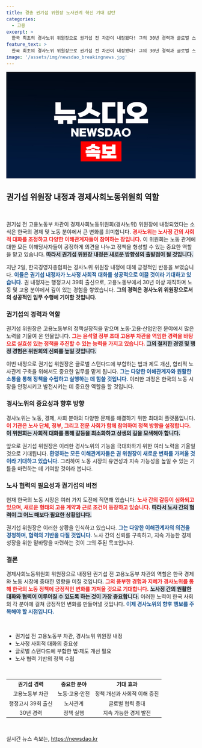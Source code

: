 ```yaml
---
title: 경총 권기섭 위원장 노사관계 혁신 기대 감탄
categories:
  - 고용
excerpt: >
  한국 최초의 경사노위 위원장으로 권기섭 전 차관이 내정됐다! 그의 30년 경력과 글로벌 스탠다드 달성을 위한 기대감을 담은 이야기를 놓치지 마세요!
feature_text: >
  한국 최초의 경사노위 위원장으로 권기섭 전 차관이 내정됐다! 그의 30년 경력과 글로벌 스탠다드 달성을 위한 기대감을 담은 이야기를 놓치지 마세요!
image: '/assets/img/newsdao_breakingnews.jpg'
---
```


<p><img src="/assets/img/newsdao_breakingnews.jpg" alt="implanttips 속보" /></p>

<h2 data-ke-size="size26">권기섭 위원장 내정과 경제사회노동위원회 역할</h2>

<p data-ke-size="size16">&nbsp;</p>

<p>권기섭 전 고용노동부 차관이 경제사회노동위원회(경사노위) 위원장에 내정되었다는 소식은 한국의 경제 및 노동 분야에서 큰 변화를 의미합니다. <b><span style="color: #ee2323;">경사노위는 노사정 간의 사회적 대화를 조정하고 다양한 이해관계자들이 참여하는 장입니다.</span></b> 이 위원회는 노동 관계에 대한 모든 이해당사자들이 공정하게 의견을 나누고 정책을 형성할 수 있는 중요한 역할을 맡고 있습니다. <b><span style="background-color: #21538527;">따라서 권기섭 위원장 내정은 새로운 방향성의 출발점이 될 것입니다.</span></b></p>

<p>지난 2일, 한국경영자총협회는 경사노위 위원장 내정에 대해 긍정적인 반응을 보였습니다. <b><span style="color: #1a5490;">이들은 권기섭 내정자가 노사정 사회적 대화를 성공적으로 이끌 것이라 기대하고 있습니다.</span></b> 권 내정자는 행정고시 39회 출신으로, 고용노동부에서 30년 이상 재직하며 노동 및 고용 분야에서 깊이 있는 경험을 쌓았습니다. <b>그의 경력은 경사노위 위원장으로서의 성공적인 임무 수행에 기여할 것입니다.</b></p>

<h3>권기섭의 경력과 역할</h3>

<p>권기섭 위원장은 고용노동부의 정책실장직을 맡으며 노동·고용·산업안전 분야에서 많은 노력을 기울여 온 인물입니다. <b><span style="color: #ee2323;">그는 윤석열 정부 초대 고용부 차관을 역임한 경력을 바탕으로 실효성 있는 정책을 추진할 수 있는 능력을 가지고 있습니다.</span></b> <b><span style="background-color: #21538527;">그의 철저한 경영 및 행정 경험은 위원회의 신뢰를 높일 것입니다.</span></b></p>

<p>이번 내정으로 권기섭 위원장은 글로벌 스탠다드에 부합하는 법과 제도 개선, 합리적 노사관계 구축을 위해서도 중요한 임무를 맡게 됩니다. <b><span style="color: #1a5490;">그는 다양한 이해관계자와 원활한 소통을 통해 정책을 수립하고 실행하는 데 힘쓸 것입니다.</span></b> 이러한 과정은 한국의 노동 시장을 안정시키고 발전시키는 데 중요한 역할을 할 것입니다.</p>

<h3>경사노위의 중요성과 향후 방향</h3>

<p>경사노위는 노동, 경제, 사회 분야의 다양한 문제를 해결하기 위한 최대의 플랫폼입니다. <b><span style="color: #ee2323;">이 기관은 노사 단체, 정부, 그리고 전문 사회가 함께 참여하여 정책 방향을 설정합니다.</span></b> <b><span style="background-color: #21538527;">이 위원회는 사회적 대화를 통해 갈등을 최소화하고 상생의 길을 모색해야 합니다.</span></b></p>

<p>앞으로 권기섭 위원장은 이러한 경사노위의 기능을 극대화하기 위한 여러 노력을 기울일 것으로 기대됩니다. <b><span style="color: #1a5490;">환영하는 모든 이해관계자들은 권 위원장이 새로운 변화를 가져올 것이라 기대하고 있습니다.</span></b> 그리하여 노동 시장의 유연성과 지속 가능성을 높일 수 있는 기틀을 마련하는 데 기여할 것이라 봅니다.</p>

<h3>노사 협력의 필요성과 권기섭의 비전</h3>

<p>현재 한국의 노동 시장은 여러 가지 도전에 직면해 있습니다. <b><span style="color: #ee2323;">노사 간의 갈등이 심화되고 있으며, 새로운 형태의 고용 계약과 근로 조건이 등장하고 있습니다.</span></b> <b><span style="background-color: #21538527;">따라서 노사 간의 협력이 그 어느 때보다 필요한 상황입니다.</span></b></p>

<p>권기섭 위원장은 이러한 상황을 인식하고 있습니다. <b><span style="color: #1a5490;">그는 다양한 이해관계자의 의견을 경청하며, 협력의 기반을 다질 것입니다.</span></b> 노사 간의 신뢰를 구축하고, 지속 가능한 경제 성장을 위한 밑바탕을 마련하는 것이 그의 주된 목표입니다.</p>

<h3>결론</h3>

<p>경제사회노동위원회 위원장으로 내정된 권기섭 전 고용노동부 차관의 역할은 한국 경제와 노동 시장에 중대한 영향을 미칠 것입니다. <b><span style="color: #ee2323;">그의 풍부한 경험과 지혜가 경사노위를 통해 한국의 노동 정책에 긍정적인 변화를 가져올 것으로 기대합니다.</span></b> <b><span style="background-color: #21538527;">노사정 간의 원활한 대화와 협력이 이루어질 수 있도록 하는 것이 가장 중요합니다.</span></b> 이러한 노력이 한국 사회의 각 분야에 걸쳐 긍정적인 변화를 만들어낼 것입니다. <b><span style="color: #1a5490;">이제 경사노위의 향후 행보를 주목해야 할 시점입니다.</span></b> </p>

<p data-ke-size="size16">&nbsp;</p>

<ul>
<li>권기섭 전 고용노동부 차관, 경사노위 위원장 내정</li>
<li>노사정 사회적 대화의 중요성</li>
<li>글로벌 스탠다드에 부합한 법‧제도 개선 필요</li>
<li>노사 협력 기반의 정책 수립</li>
</ul>

<p data-ke-size="size16">&nbsp;</p>

<table>
<tr>
<td style="text-align: center; height: 17px;"><b>권기섭 경력</b></td>
<td style="text-align: center; height: 17px;"><b>중요한 분야</b></td>
<td style="text-align: center; height: 17px;"><b>기대 효과</b></td>
</tr>
<tr>
<td style="text-align: center; height: 17px;">고용노동부 차관</td>
<td style="text-align: center; height: 17px;">노동·고용·안전</td>
<td style="text-align: center; height: 17px;">정책 개선과 사회적 이해 증진</td>
</tr>
<tr>
<td style="text-align: center; height: 17px;">행정고시 39회 출신</td>
<td style="text-align: center; height: 17px;">노사관계</td>
<td style="text-align: center; height: 17px;">글로벌 협력 증대</td>
</tr>
<tr>
<td style="text-align: center; height: 17px;">30년 경력</td>
<td style="text-align: center; height: 17px;">정책 실행</td>
<td style="text-align: center; height: 17px;">지속 가능한 경제 발전</td>
</tr>
</table>

<p data-ke-size="size16">&nbsp;</p>
실시간 뉴스 속보는, <a href="https://newsdao.kr" rel="dofollow">https://newsdao.kr</a>



